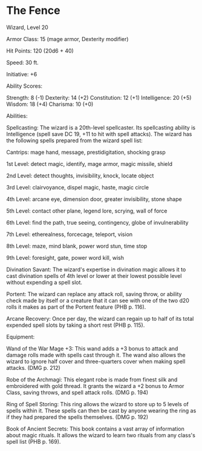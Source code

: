 # The Fence

Wizard, Level 20

Armor Class: 15 (mage armor, Dexterity modifier)

Hit Points: 120 (20d6 + 40)

Speed: 30 ft.

Initiative: +6

Ability Scores:

Strength: 8 (-1)
Dexterity: 14 (+2)
Constitution: 12 (+1)
Intelligence: 20 (+5)
Wisdom: 18 (+4)
Charisma: 10 (+0)

Abilities:

Spellcasting: The wizard is a 20th-level spellcaster. Its spellcasting ability is Intelligence (spell save DC 19, +11 to hit with spell attacks). The wizard has the following spells prepared from the wizard spell list:

Cantrips: mage hand, message, prestidigitation, shocking grasp

1st Level: detect magic, identify, mage armor, magic missile, shield

2nd Level: detect thoughts, invisibility, knock, locate object

3rd Level: clairvoyance, dispel magic, haste, magic circle

4th Level: arcane eye, dimension door, greater invisibility, stone shape

5th Level: contact other plane, legend lore, scrying, wall of force

6th Level: find the path, true seeing, contingency, globe of invulnerability

7th Level: etherealness, forcecage, teleport, vision

8th Level: maze, mind blank, power word stun, time stop

9th Level: foresight, gate, power word kill, wish

Divination Savant: The wizard's expertise in divination magic allows it to cast divination spells of 4th level or lower at their lowest possible level without expending a spell slot.

Portent: The wizard can replace any attack roll, saving throw, or ability check made by itself or a creature that it can see with one of the two d20 rolls it makes as part of the Portent feature (PHB p. 116).

Arcane Recovery: Once per day, the wizard can regain up to half of its total expended spell slots by taking a short rest (PHB p. 115).

Equipment:

Wand of the War Mage +3: This wand adds a +3 bonus to attack and damage rolls made with spells cast through it. The wand also allows the wizard to ignore half cover and three-quarters cover when making spell attacks. (DMG p. 212)

Robe of the Archmagi: This elegant robe is made from finest silk and embroidered with gold thread. It grants the wizard a +2 bonus to Armor Class, saving throws, and spell attack rolls. (DMG p. 194)

Ring of Spell Storing: This ring allows the wizard to store up to 5 levels of spells within it. These spells can then be cast by anyone wearing the ring as if they had prepared the spells themselves. (DMG p. 192)

Book of Ancient Secrets: This book contains a vast array of information about magic rituals. It allows the wizard to learn two rituals from any class's spell list (PHB p. 169).

